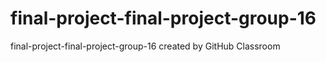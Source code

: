 # final-project-final-project-group-16
final-project-final-project-group-16 created by GitHub Classroom
